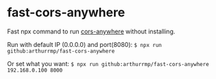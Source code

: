 # fast-cors-anywhere

Fast npx command to run [cors-anywhere](https://github.com/Rob--W/cors-anywhere) without installing.

Run with default IP (0.0.0.0) and port(8080):
``
$ npx run github:arthurrmp/fast-cors-anywhere 
``

Or set what you want:
``
$ npx run github:arthurrmp/fast-cors-anywhere 192.168.0.100 8000
``
